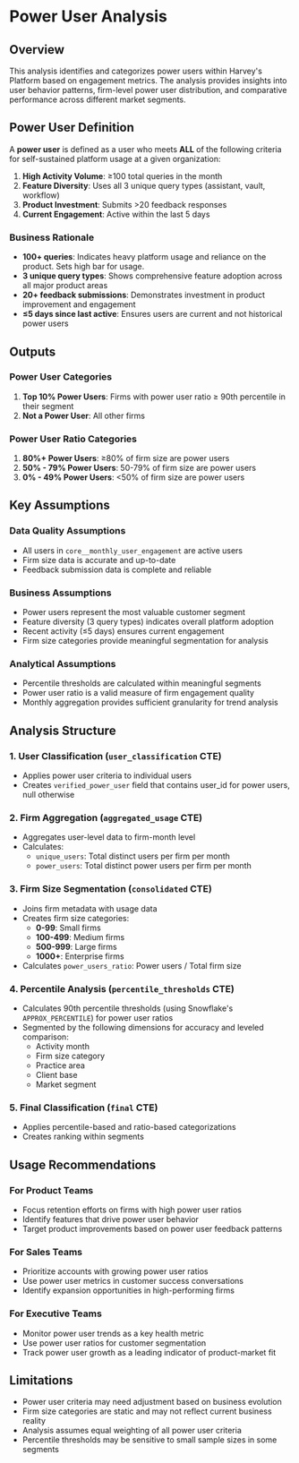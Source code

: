 # Power User Analysis

## Overview

This analysis identifies and categorizes power users within Harvey's Platform based on engagement metrics. The analysis provides insights into user behavior patterns, firm-level power user distribution, and comparative performance across different market segments.

## Power User Definition

A **power user** is defined as a user who meets **ALL** of the following criteria for self-sustained platform usage at a given organization:

1. **High Activity Volume**: ≥100 total queries in the month
2. **Feature Diversity**: Uses all 3 unique query types (assistant, vault, workflow)
3. **Product Investment**: Submits >20 feedback responses
4. **Current Engagement**: Active within the last 5 days

### Business Rationale

- **100+ queries**: Indicates heavy platform usage and reliance on the product. Sets high bar for usage.
- **3 unique query types**: Shows comprehensive feature adoption across all major product areas
- **20+ feedback submissions**: Demonstrates investment in product improvement and engagement
- **≤5 days since last active**: Ensures users are current and not historical power users

## Outputs

### Power User Categories
1. **Top 10% Power Users**: Firms with power user ratio ≥ 90th percentile in their segment
2. **Not a Power User**: All other firms

### Power User Ratio Categories
1. **80%+ Power Users**: ≥80% of firm size are power users
2. **50% - 79% Power Users**: 50-79% of firm size are power users  
3. **0% - 49% Power Users**: <50% of firm size are power users

## Key Assumptions

### Data Quality Assumptions
- All users in `core__monthly_user_engagement` are active users
- Firm size data is accurate and up-to-date
- Feedback submission data is complete and reliable

### Business Assumptions
- Power users represent the most valuable customer segment
- Feature diversity (3 query types) indicates overall platform adoption
- Recent activity (≤5 days) ensures current engagement
- Firm size categories provide meaningful segmentation for analysis

### Analytical Assumptions
- Percentile thresholds are calculated within meaningful segments
- Power user ratio is a valid measure of firm engagement quality
- Monthly aggregation provides sufficient granularity for trend analysis

## Analysis Structure

### 1. User Classification (`user_classification` CTE)
- Applies power user criteria to individual users
- Creates `verified_power_user` field that contains user_id for power users, null otherwise

### 2. Firm Aggregation (`aggregated_usage` CTE)
- Aggregates user-level data to firm-month level
- Calculates:
  - `unique_users`: Total distinct users per firm per month
  - `power_users`: Total distinct power users per firm per month

### 3. Firm Size Segmentation (`consolidated` CTE)
- Joins firm metadata with usage data
- Creates firm size categories:
  - **0-99**: Small firms
  - **100-499**: Medium firms
  - **500-999**: Large firms
  - **1000+**: Enterprise firms
- Calculates `power_users_ratio`: Power users / Total firm size

### 4. Percentile Analysis (`percentile_thresholds` CTE)
- Calculates 90th percentile thresholds (using Snowflake's `APPROX_PERCENTILE`) for power user ratios
- Segmented by the following dimensions for accuracy and leveled comparison:
  - Activity month
  - Firm size category
  - Practice area
  - Client base
  - Market segment

### 5. Final Classification (`final` CTE)
- Applies percentile-based and ratio-based categorizations
- Creates ranking within segments

## Usage Recommendations

### For Product Teams
- Focus retention efforts on firms with high power user ratios
- Identify features that drive power user behavior
- Target product improvements based on power user feedback patterns

### For Sales Teams
- Prioritize accounts with growing power user ratios
- Use power user metrics in customer success conversations
- Identify expansion opportunities in high-performing firms

### For Executive Teams
- Monitor power user trends as a key health metric
- Use power user ratios for customer segmentation
- Track power user growth as a leading indicator of product-market fit

## Limitations

- Power user criteria may need adjustment based on business evolution
- Firm size categories are static and may not reflect current business reality
- Analysis assumes equal weighting of all power user criteria
- Percentile thresholds may be sensitive to small sample sizes in some segments
